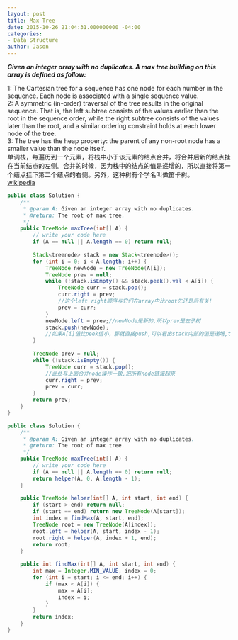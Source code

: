 ```yaml
---
layout: post
title: Max Tree
date: 2015-10-26 21:04:31.000000000 -04:00
categories:
- Data Structure
author: Jason
---
```

<p><strong><em>Given an integer array with no duplicates. A max tree building on this array is defined as follow:</em></strong><br />

1: The Cartesian tree for a sequence has one node for each number in the sequence. Each node is associated with a single sequence value.<br />
2: A symmetric (in-order) traversal of the tree results in the original sequence. That is, the left subtree consists of the values earlier than the root in the sequence order, while the right subtree consists of the values later than the root, and a similar ordering constraint holds at each lower node of the tree.<br />
3: The tree has the heap property: the parent of any non-root node has a smaller value than the node itself.<br />
单调栈，每遍历到一个元素，将栈中小于该元素的结点合并，将合并后新的结点挂在当前结点的左侧。合并的时候，因为栈中的结点的值是递增的，所以直接将第一个结点挂下第二个结点的右侧。另外，这种树有个学名叫做笛卡树。<br />
<a href="https://en.wikipedia.org/wiki/Cartesian_tree">wikipedia</a><br />

``` java
public class Solution {
    /**
     * @param A: Given an integer array with no duplicates.
     * @return: The root of max tree.
     */
    public TreeNode maxTree(int[] A) {
        // write your code here
        if (A == null || A.length == 0) return null;
        
        Stack<treenode> stack = new Stack<treenode>();
        for (int i = 0; i < A.length; i++) {
            TreeNode newNode = new TreeNode(A[i]);
            TreeNode prev = null;
            while (!stack.isEmpty() && stack.peek().val < A[i]) {
                TreeNode curr = stack.pop();
                curr.right = prev;
                //这个left right顺序与它们在array中比root先还是后有关!
                prev = curr;               
            }
            newNode.left = prev;//newNode是新的,所以prev是左子树
            stack.push(newNode);
            //如果A[i]值比peek值小，那就直接push,可以看出stack内部的值是递增,top的值最小,bottom的值最大，所以最后的root是bottom node
        }
        
        TreeNode prev = null;
        while (!stack.isEmpty()) {
            TreeNode curr = stack.pop();
            //此处与上面合并node操作一致,把所有node链接起来
            curr.right = prev;
            prev = curr;
        }
        return prev;
    }
}
```
``` java
public class Solution {
    /**
     * @param A: Given an integer array with no duplicates.
     * @return: The root of max tree.
     */
    public TreeNode maxTree(int[] A) {
        // write your code here
        if (A == null || A.length == 0) return null;
        return helper(A, 0, A.length - 1);
    }
    
    public TreeNode helper(int[] A, int start, int end) {
        if (start > end) return null;
        if (start == end) return new TreeNode(A[start]);
        int index = findMax(A, start, end);
        TreeNode root = new TreeNode(A[index]);
        root.left = helper(A, start, index - 1);
        root.right = helper(A, index + 1, end);
        return root;
    }
    
    public int findMax(int[] A, int start, int end) {
        int max = Integer.MIN_VALUE, index = 0;
        for (int i = start; i <= end; i++) {
            if (max < A[i]) {
                max = A[i];
                index = i;
            }
        }
        return index;
    }
}
```
